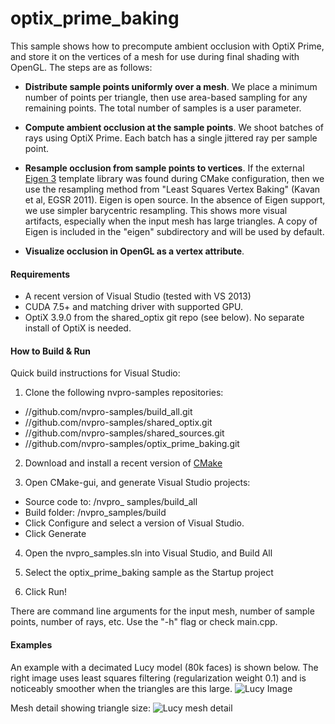 
optix_prime_baking
==================

This sample shows how to precompute ambient occlusion with OptiX Prime, and store it on the
vertices of a mesh for use during final shading with OpenGL.  The steps are as follows:

  * **Distribute sample points uniformly over a mesh**. We place a minimum number of points per triangle, then use area-based sampling for any remaining points.  The total
  number of samples is a user parameter.

  * **Compute ambient occlusion at the sample points**.  We shoot batches of rays using OptiX Prime.  Each batch has a single jittered ray per sample point.

  * **Resample occlusion from sample points to vertices**.  If the external [Eigen 3](http://eigen.tuxfamily.org) template library was found during CMake configuration, then we use the 
  resampling method from "Least Squares Vertex Baking" (Kavan et al, EGSR 2011).  Eigen is open source.  In the absence of Eigen support, we use simpler barycentric resampling.  This shows more visual artifacts, especially when the input mesh has large triangles.  A copy of Eigen is included in the "eigen" subdirectory and will be used by default.

  * **Visualize occlusion in OpenGL as a vertex attribute**.

#### Requirements
  * A recent version of Visual Studio (tested with VS 2013)
  * CUDA 7.5+ and matching driver with supported GPU.
  * OptiX 3.9.0 from the shared_optix git repo (see below).  No separate install of OptiX is needed.

#### How to Build & Run

Quick build instructions for Visual Studio:

1) Clone the following nvpro-samples repositories:
  - //github.com/nvpro-samples/build_all.git
  - //github.com/nvpro-samples/shared_optix.git
  - //github.com/nvpro-samples/shared_sources.git
  - //github.com/nvpro-samples/optix_prime_baking.git

2) Download and install a recent version of [CMake](https://cmake.org)

3) Open CMake-gui, and generate Visual Studio projects:
  - Source code to: /nvpro_ samples/build_all
  - Build folder: /nvpro_samples/build
  - Click Configure and select a version of Visual Studio.
  - Click Generate

4) Open the nvpro_samples.sln into Visual Studio, and Build All

5) Select the optix_prime_baking sample as the Startup project

6) Click Run!

There are command line arguments for the input mesh, number of sample points, number of rays, etc.  Use the "-h" flag or
check main.cpp.
 
#### Examples

An example with a decimated Lucy model (80k faces) is shown below.  The right image uses least squares filtering (regularization weight 0.1) and is noticeably smoother when the triangles are this large.
![Lucy Image](https://github.com/nvpro-samples/optix_prime_baking/blob/master/doc/lucy_least_squares_comparison.png)

Mesh detail showing triangle size: 
![Lucy mesh detail](https://github.com/nvpro-samples/optix_prime_baking/blob/master/doc/lucy_meshlab.png)
